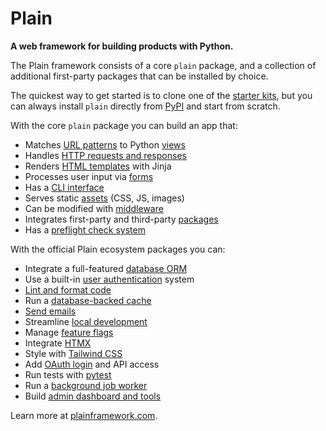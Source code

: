 # Plain

**A web framework for building products with Python.**

The Plain framework consists of a core `plain` package, and a collection of additional first-party packages that can be installed by choice.

The quickest way to get started is to clone one of the [starter kits](https://plainframework.com/start/), but you can always install `plain` directly from [PyPI](https://pypi.org/project/plain/) and start from scratch.

With the core `plain` package you can build an app that:

- Matches [URL patterns](https://plainframework.com/docs/plain/plain/urls/README.md) to Python [views](https://plainframework.com/docs/plain/plain/views/README.md)
- Handles [HTTP requests and responses](https://plainframework.com/docs/plain/plain/http/README.md)
- Renders [HTML templates](https://plainframework.com/docs/plain/plain/templates/README.md) with Jinja
- Processes user input via [forms](https://plainframework.com/docs/plain/plain/forms/README.md)
- Has a [CLI interface](https://plainframework.com/docs/plain/plain/cli/README.md)
- Serves static [assets](https://plainframework.com/docs/plain/plain/assets/README.md) (CSS, JS, images)
- Can be modified with [middleware](https://plainframework.com/docs/plain/plain/middleware/README.md)
- Integrates first-party and third-party [packages](https://plainframework.com/docs/plain/plain/packages/README.md)
- Has a [preflight check system](https://plainframework.com/docs/plain/plain/preflight/README.md)

With the official Plain ecosystem packages you can:

- Integrate a full-featured [database ORM](https://plainframework.com/docs/plain-models/plain/models/README.md)
- Use a built-in [user authentication](https://plainframework.com/docs/plain-auth/plain/auth/README.md) system
- [Lint and format code](https://plainframework.com/docs/plain-code/plain/code/README.md)
- Run a [database-backed cache](https://plainframework.com/docs/plain-cache/plain/cache/README.md)
- [Send emails](https://plainframework.com/docs/plain-email/plain/email/README.md)
- Streamline [local development](https://plainframework.com/docs/plain-dev/plain/dev/README.md)
- Manage [feature flags](https://plainframework.com/docs/plain-flags/plain/flags/README.md)
- Integrate [HTMX](https://plainframework.com/docs/plain-htmx/plain/htmx/README.md)
- Style with [Tailwind CSS](https://plainframework.com/docs/plain-tailwind/plain/tailwind/README.md)
- Add [OAuth login](https://plainframework.com/docs/plain-oauth/plain/oauth/README.md) and API access
- Run tests with [pytest](https://plainframework.com/docs/plain-pytest/plain/pytest/README.md)
- Run a [background job worker](https://plainframework.com/docs/plain-worker/plain/worker/README.md)
- Build [admin dashboard and tools](https://plainframework.com/docs/plain-admin/plain/admin/README.md)

Learn more at [plainframework.com](https://plainframework.com).
